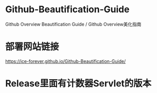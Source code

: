 # Github-Beautification-Guide

Github Overview Beautification Guide / Github Overview美化指南

<h1>部署网站链接</h1>

https://ice-forever.github.io/Github-Beautification-Guide/

<h1>Release里面有计数器Servlet的版本</h1>
